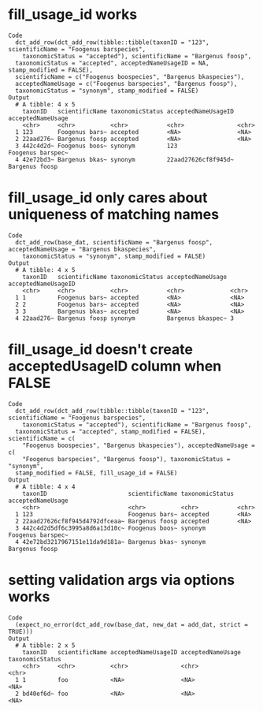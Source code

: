 # fill_usage_id works

    Code
      dct_add_row(dct_add_row(tibble::tibble(taxonID = "123", scientificName = "Foogenus barspecies",
        taxonomicStatus = "accepted"), scientificName = "Bargenus foosp",
      taxonomicStatus = "accepted", acceptedNameUsageID = NA, stamp_modified = FALSE),
      scientificName = c("Foogenus boospecies", "Bargenus bkaspecies"),
      acceptedNameUsage = c("Foogenus barspecies", "Bargenus foosp"),
      taxonomicStatus = "synonym", stamp_modified = FALSE)
    Output
      # A tibble: 4 x 5
        taxonID   scientificName taxonomicStatus acceptedNameUsageID acceptedNameUsage
        <chr>     <chr>          <chr>           <chr>               <chr>            
      1 123       Foogenus bars~ accepted        <NA>                <NA>             
      2 22aad276~ Bargenus foosp accepted        <NA>                <NA>             
      3 442c4d2d~ Foogenus boos~ synonym         123                 Foogenus barspec~
      4 42e72bd3~ Bargenus bkas~ synonym         22aad27626cf8f945d~ Bargenus foosp   

# fill_usage_id only cares about uniqueness of matching names

    Code
      dct_add_row(base_dat, scientificName = "Bargenus foosp", acceptedNameUsage = "Bargenus bkaspecies",
        taxonomicStatus = "synonym", stamp_modified = FALSE)
    Output
      # A tibble: 4 x 5
        taxonID   scientificName taxonomicStatus acceptedNameUsage acceptedNameUsageID
        <chr>     <chr>          <chr>           <chr>             <chr>              
      1 1         Foogenus bars~ accepted        <NA>              <NA>               
      2 2         Foogenus bars~ accepted        <NA>              <NA>               
      3 3         Bargenus bkas~ accepted        <NA>              <NA>               
      4 22aad276~ Bargenus foosp synonym         Bargenus bkaspec~ 3                  

# fill_usage_id doesn't create acceptedUsageID column when FALSE

    Code
      dct_add_row(dct_add_row(tibble::tibble(taxonID = "123", scientificName = "Foogenus barspecies",
        taxonomicStatus = "accepted"), scientificName = "Bargenus foosp",
      taxonomicStatus = "accepted", stamp_modified = FALSE), scientificName = c(
        "Foogenus boospecies", "Bargenus bkaspecies"), acceptedNameUsage = c(
        "Foogenus barspecies", "Bargenus foosp"), taxonomicStatus = "synonym",
      stamp_modified = FALSE, fill_usage_id = FALSE)
    Output
      # A tibble: 4 x 4
        taxonID                       scientificName taxonomicStatus acceptedNameUsage
        <chr>                         <chr>          <chr>           <chr>            
      1 123                           Foogenus bars~ accepted        <NA>             
      2 22aad27626cf8f945d4792dfceaa~ Bargenus foosp accepted        <NA>             
      3 442c4d2d5df6c3995a8d6a13d10c~ Foogenus boos~ synonym         Foogenus barspec~
      4 42e72bd3217967151e11da9d181a~ Bargenus bkas~ synonym         Bargenus foosp   

# setting validation args via options works

    Code
      (expect_no_error(dct_add_row(base_dat, new_dat = add_dat, strict = TRUE)))
    Output
      # A tibble: 2 x 5
        taxonID   scientificName acceptedNameUsageID acceptedNameUsage taxonomicStatus
        <chr>     <chr>          <chr>               <chr>             <chr>          
      1 1         foo            <NA>                <NA>              <NA>           
      2 bd40ef6d~ foo            <NA>                <NA>              <NA>           

